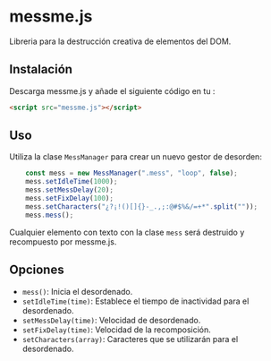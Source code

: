 # messme.js

Libreria para la destrucción creativa de elementos del DOM.

## Instalación

Descarga messme.js y añade el siguiente código en tu <head>:

```html
<script src="messme.js"></script>
```

## Uso

Utiliza la clase `MessManager` para crear un nuevo gestor de desorden:

```javascript
    const mess = new MessManager(".mess", "loop", false);
    mess.setIdleTime(1000);
    mess.setMessDelay(20);
    mess.setFixDelay(100);
    mess.setCharacters("¿?¡!()[]{}-_.,;:@#$%&/=+*".split(""));
    mess.mess();
```

Cualquier elemento con texto con la clase `mess` será destruido y recompuesto por messme.js.

## Opciones

- `mess()`: Inicia el desordenado.
- `setIdleTime(time)`: Establece el tiempo de inactividad para el desordenado.
- `setMessDelay(time)`: Velocidad de desordenado.
- `setFixDelay(time)`: Velocidad de la recomposición.
- `setCharacters(array)`: Caracteres que se utilizarán para el desordenado.